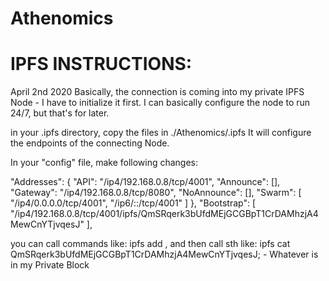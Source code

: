 # Athenomics

# IPFS INSTRUCTIONS:
April 2nd 2020
Basically, the connection is coming into my private IPFS Node - I have to initialize it first.
I can basically configure the node to run 24/7, but that's for later. 

in your .ipfs directory, copy the files in ./Athenomics/.ipfs
It will configure the endpoints of the connecting Node.

In your "config" file, make following changes:

"Addresses": {
    "API": "/ip4/192.168.0.8/tcp/4001",
    "Announce": [],
    "Gateway": "/ip4/192.168.0.8/tcp/8080",
    "NoAnnounce": [],
    "Swarm": [
      "/ip4/0.0.0.0/tcp/4001",
      "/ip6/::/tcp/4001"
    ]
  },
  "Bootstrap": [
    "/ip4/192.168.0.8/tcp/4001/ipfs/QmSRqerk3bUfdMEjGCGBpT1CrDAMhzjA4MewCnYTjvqesJ"
  ],

you can call commands like:
ipfs add <Filename>,
and then call sth like:
ipfs cat QmSRqerk3bUfdMEjGCGBpT1CrDAMhzjA4MewCnYTjvqesJ; - Whatever is in my Private Block